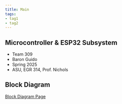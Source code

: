 ```yaml
---
title: Main
tags:
- tag1
- tag2
---
```


## Microcontroller & ESP32 Subsystem

- Team 309
- Baron Guido
- Spring 2025
- ASU, EGR 314, Prof. Nichols

## Block Diagram

[Block Diagram Page]()

